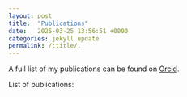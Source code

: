```yaml
---
layout: post
title:  "Publications"
date:   2025-03-25 13:56:51 +0000
categories: jekyll update
permalink: /:title/.
---
```


A full list of my publications can be found on <a href="https://orcid.org/0000-0002-4532-7440">Orcid</a>. 


List of publications:
